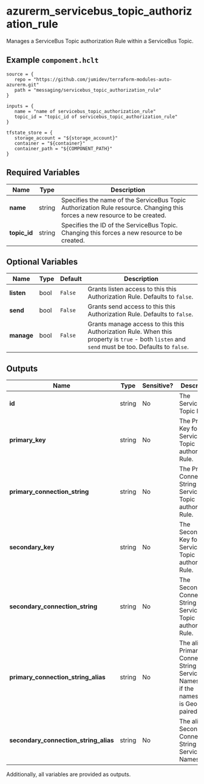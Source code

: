 # azurerm_servicebus_topic_authorization_rule

Manages a ServiceBus Topic authorization Rule within a ServiceBus Topic.

## Example `component.hclt`

```hcl
source = {
   repo = "https://github.com/jumidev/terraform-modules-auto-azurerm.git"   
   path = "messaging/servicebus_topic_authorization_rule"   
}

inputs = {
   name = "name of servicebus_topic_authorization_rule"   
   topic_id = "topic_id of servicebus_topic_authorization_rule"   
}

tfstate_store = {
   storage_account = "${storage_account}"   
   container = "${container}"   
   container_path = "${COMPONENT_PATH}"   
}

```

## Required Variables

| Name | Type |  Description |
| ---- | --------- |  ----------- |
| **name** | string |  Specifies the name of the ServiceBus Topic Authorization Rule resource. Changing this forces a new resource to be created. | 
| **topic_id** | string |  Specifies the ID of the ServiceBus Topic. Changing this forces a new resource to be created. | 

## Optional Variables

| Name | Type |  Default  |  Description |
| ---- | --------- |  ----------- | ----------- |
| **listen** | bool |  `False`  |  Grants listen access to this this Authorization Rule. Defaults to `false`. | 
| **send** | bool |  `False`  |  Grants send access to this this Authorization Rule. Defaults to `false`. | 
| **manage** | bool |  `False`  |  Grants manage access to this this Authorization Rule. When this property is `true` - both `listen` and `send` must be too. Defaults to `false`. | 



## Outputs

| Name | Type | Sensitive? | Description |
| ---- | ---- | --------- | --------- |
| **id** | string | No  | The ServiceBus Topic ID. | 
| **primary_key** | string | No  | The Primary Key for the ServiceBus Topic authorization Rule. | 
| **primary_connection_string** | string | No  | The Primary Connection String for the ServiceBus Topic authorization Rule. | 
| **secondary_key** | string | No  | The Secondary Key for the ServiceBus Topic authorization Rule. | 
| **secondary_connection_string** | string | No  | The Secondary Connection String for the ServiceBus Topic authorization Rule. | 
| **primary_connection_string_alias** | string | No  | The alias Primary Connection String for the ServiceBus Namespace, if the namespace is Geo DR paired. | 
| **secondary_connection_string_alias** | string | No  | The alias Secondary Connection String for the ServiceBus Namespace | 

Additionally, all variables are provided as outputs.
